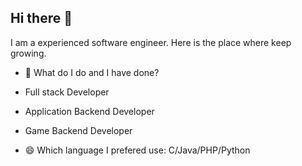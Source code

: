 ## Hi there 👋
I am a experienced software engineer. Here is the place where keep growing.
- 🌱 What do I do and I have done?
- Full stack Developer
- Application Backend Developer
- Game Backend Developer
 
- 😄 Which language I prefered use: C/Java/PHP/Python
<!--
**Rick-gogogo/Rick-gogogo** is a ✨ _special_ ✨ repository because its `README.md` (this file) appears on your GitHub profile.

Here are some ideas to get you started:

- 🔭 I’m currently working on ...
- 🌱 I’m currently learning ...
- 👯 I’m looking to collaborate on ...
- 🤔 I’m looking for help with ...
- 💬 Ask me about ...
- 📫 How to reach me: ...
- 😄 Pronouns: ...
- ⚡ Fun fact: ...
-->
